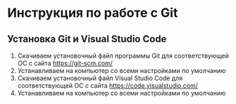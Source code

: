 # Инструкция по работе с Git
## Установка Git и Visual Studio Code
1. Скачиваем установочный файл программы Git для соответствующей ОС с сайта https://git-scm.com/
2. Устанавливаем на компьютер со всеми настройками по умолчанию
3. Скачиваем установочный файл Visual Studio Code для соответствующей ОС с сайта https://code.visualstudio.com/
4. Устанавливаем на компьютер со всеми настройками по умолчанию